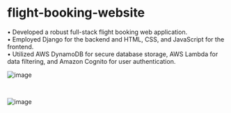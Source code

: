 # flight-booking-website
•
Developed a robust full-stack flight booking web application. <br>
•
Employed Django for the backend and HTML, CSS, and JavaScript for the frontend.<br>
•
Utilized AWS DynamoDB for secure database storage, AWS Lambda for data filtering, and Amazon Cognito for user authentication.
<br>

 

![image](https://github.com/vedb1211/Flight-Booking-System/assets/106091820/5d4d3d9f-533c-417f-ae3b-ccca0ffaf3ad)

<br>

![image](https://github.com/vedb1211/Flight-Booking-System/assets/106091820/18fa2f00-f26b-4c78-a8f4-9bc8c49f0db8)

